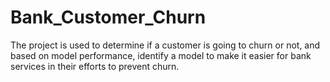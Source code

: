 # Bank_Customer_Churn
The project is used to determine if a customer is going to churn or not, and based on model performance, identify a model to make it easier for bank services in their efforts to prevent churn.
